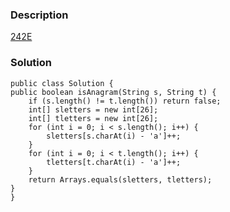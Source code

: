 ### Description
[242E](https://leetcode.com/problems/valid-anagram/description/)

### Solution

    public class Solution {
    public boolean isAnagram(String s, String t) {
        if (s.length() != t.length()) return false;
        int[] sletters = new int[26];
        int[] tletters = new int[26];
        for (int i = 0; i < s.length(); i++) {
            sletters[s.charAt(i) - 'a']++;
        }
        for (int i = 0; i < t.length(); i++) {
            tletters[t.charAt(i) - 'a']++;
        }
        return Arrays.equals(sletters, tletters);
    }
    }

